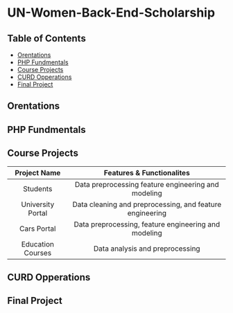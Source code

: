 # UN-Women-Back-End-Scholarship

## Table of Contents
- [Orentations](#Orentations)
- [PHP Fundmentals](#PHP-Fundmentals)
- [Course Projects](#Course-Projects)
- [CURD Opperations](#CURD-Opperations)
- [Final Project](#Final-Project)


## Orentations

## PHP Fundmentals

## Course Projects

| Project Name         | Features & Functionalites|
| :-------------: | :-------------: |
| Students | Data preprocessing feature engineering and modeling |
| University Portal | Data cleaning and preprocessing, and feature engineering  |
| Cars Portal | Data preprocessing, feature engineering and modeling |
| Education Courses | Data analysis and preprocessing |



## CURD Opperations


## Final Project
